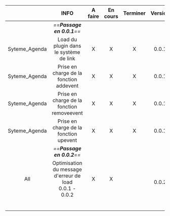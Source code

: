 

|               |                           INFO                            | A faire | En cours | Terminer |  Version  |
| :-----------: | :-------------------------------------------------------: | :-----: | :------: | :------: | :-------: |
|               |                *==**Passage en 0.0.1**==*                 |         |          |          |           |
| Syteme_Agenda |          Load du plugin dans le système de link           |    X    |    X     |    X     |   0.0.1   |
| Syteme_Agenda |          Prise en charge de la fonction addevent          |    X    |    X     |    X     |   0.0.1   |
| Syteme_Agenda |        Prise en charge de la fonction removeevent         |    X    |    X     |    X     |   0.0.1   |
| Syteme_Agenda |          Prise en charge de la fonction upevent           |    X    |    X     |    X     |   0.0.1   |
|               |                *==**Passage en 0.0.2**==*                 |         |          |          |           |
|      All      | Optimisation du message d'erreur de load<br>0.0.1 - 0.0.2 |    X    |    X     |          | <br>0.0.2 |
|               |                                                           |         |          |          |           |
|               |                                                           |         |          |          |           |
|               |                                                           |         |          |          |           |
|               |                                                           |         |          |          |           |
|               |                                                           |         |          |          |           |
|               |                                                           |         |          |          |           |
